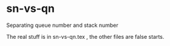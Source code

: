 # sn-vs-qn
Separating queue number and stack number

The real stuff is in sn-vs-qn.tex , the other files are false starts.
